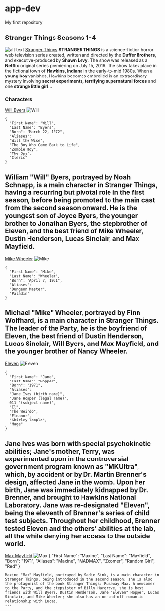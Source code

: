 # app-dev
My first repository
## Stranger Things Seasons 1-4
![alt text](str.jpg)
[Stranger Things](https://strangerthings.fandom.com/wiki/Stranger_Things_Wiki)
**STRANGER THINGS** is a science-fiction horror web television series created, written and directed by the **Duffer Brothers**, and executive-produced by **Shawn Levy**. The show was released as a **Netflix** original series premiering on July 15, 2016. The show takes place in the fictional town of **Hawkins, Indiana** in the early-to-mid 1980s. When a **young boy** vanishes, Hawkins becomes embroiled in an extraordinary mystery involving **secret experiments, terrifying supernatural forces** and one **strange little girl**...
### Characters
[Will Byers](https://strangerthings.fandom.com/wiki/Will_Byers)
![Will](will.jpg)
```
{
  "First Name": "Will",
  "Last Name": "Byers",
  "Born": "March 22, 1972",
  "Aliases": 
  "Will the Wise",
  "The Boy Who Came Back to Life",
  "Zombie Boy",
  "The Spy",
  "Cleric"
}
```
William "Will" Byers, portrayed by Noah Schnapp, is a main character in Stranger Things, having a recurring but pivotal role in the first season, before being promoted to the main cast from the second season onward. He is the youngest son of Joyce Byers, the younger brother to Jonathan Byers, the stepbrother of Eleven, and the best friend of Mike Wheeler, Dustin Henderson, Lucas Sinclair, and Max Mayfield.
---
[Mike Wheeler](https://strangerthings.fandom.com/wiki/Mike_Wheeler)
![Mike](mike.jpg)
```
{
  "First Name": "Mike",
  "Last Name": "Wheeler",
  "Born": "April 7, 1971",
  "Aliases": 
  "Dungeon Master",
  "Paladin"
}
```
Michael "Mike" Wheeler, portrayed by Finn Wolfhard, is a main character in Stranger Things. The leader of the Party, he is the boyfriend of Eleven, the best friend of Dustin Henderson, Lucas Sinclair, Will Byers, and Max Mayfield, and the younger brother of Nancy Wheeler.
---
[Eleven](https://strangerthings.fandom.com/wiki/Eleven)
![Eleven](eleven.jpg)
```
{
  "First Name": "Jane",
  "Last Name": "Hopper",
  "Born": "1971",
  "Aliases": 
  "Jane Ives (birth name)",
  "Jane Hopper (legal name)",
  011 "(subject name)",
  "El",
  "The Weirdo",
  "Eleanor",
  "Shirley Temple",
  "Mage"
}
```
Jane Ives was born with special psychokinetic abilities; Jane's mother, Terry, was experimented upon in the controversial government program known as "MKUltra", which, by accident or by Dr. Martin Brenner's design, affected Jane in the womb. Upon her birth, Jane was immediately kidnapped by Dr. Brenner, and brought to Hawkins National Laboratory. Jane was re-designated "Eleven", being the eleventh of Brenner's series of child test subjects. Throughout her childhood, Brenner tested Eleven and the others’ abilities at the lab, all the while denying her access to the outside world.
---
[Max Mayfield](https://strangerthings.fandom.com/wiki/Max_Mayfield)
![Max](max.jpg)
{
  "First Name": "Maxine",
  "Last Name": "Mayfield",
  "Born": "1971",
  "Aliases": 
  "Maxine",
  "MADMAX",
  "Zoomer",
  "Random Girl",
  "Red"
}
```
Maxine "Max" Mayfield, portrayed by Sadie Sink, is a main character in Stranger Things, being introduced in the second season; she is also the protagonist of the book Stranger Things: Runaway Max. A newcomer to the Party, and the stepsister of Billy Hargrove, she is best friends with Will Byers, Dustin Henderson, Jane "Eleven" Hopper, Lucas Sinclair, and Mike Wheeler; she also has an on-and-off romantic relationship with Lucas.
---
